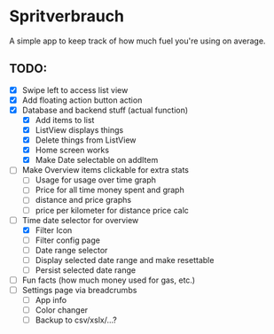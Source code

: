 #  Spritverbrauch

A simple app to keep track of how much fuel you're using on average.


## TODO:

- [x] Swipe left to access list view
- [x] Add floating action button action
- [x] Database and backend stuff (actual function)
    - [x] Add items to list
    - [x] ListView displays things
    - [x] Delete things from ListView
    - [x] Home screen works
    - [x] Make Date selectable on addItem
- [ ] Make Overview items clickable for extra stats
    - [ ] Usage for usage over time graph
    - [ ] Price for all time money spent and graph
    - [ ] distance and price graphs
    - [ ] price per kilometer for distance price calc
- [ ] Time date selector for overview
    - [x] Filter Icon
    - [ ] Filter config page
    - [ ] Date range selector
    - [ ] Display selected date range and make resettable
    - [ ] Persist selected date range
- [ ] Fun facts (how much money used for gas, etc.)
- [ ] Settings page via breadcrumbs
    - [ ] App info
    - [ ] Color changer
    - [ ] Backup to csv/xslx/...?